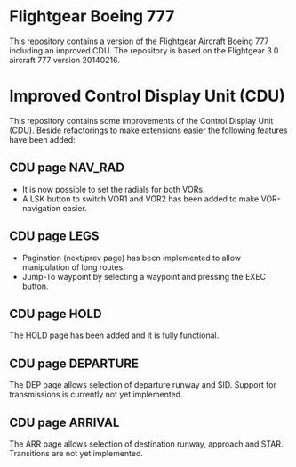 Flightgear Boeing 777
=====================

This repository contains a version of the Flightgear Aircraft Boeing 777 including an improved CDU. The repository is based on the Flightgear 3.0 aircraft 777 version 20140216. 

Improved Control Display Unit (CDU)
===================================

This repository contains some improvements of the Control Display Unit (CDU). Beside refactorings to make extensions easier the following features have been added:

CDU page NAV_RAD
----------------

- It is now possible to set the radials for both VORs.
- A LSK button to switch VOR1 and VOR2 has been added to make VOR-navigation easier.

CDU page LEGS
-------------

- Pagination (next/prev page) has been implemented to allow manipulation of long routes.
- Jump-To waypoint by selecting a waypoint and pressing the EXEC button.

CDU page HOLD
-------------

The HOLD page has been added and it is fully functional.

CDU page DEPARTURE
------------------

The DEP page allows selection of departure runway and SID. Support for transmissions is
currently not yet implemented.

CDU page ARRIVAL
----------------

The ARR page allows selection of destination runway, approach and STAR.
Transitions are not yet implemented. 




